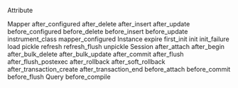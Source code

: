 Attribute

Mapper
  after_configured
  after_delete
  after_insert
  after_update
  before_configured
  before_delete
  before_insert
  before_update
  instrument_class
  mapper_configured
Instance
  expire
  first_init
  init
  init_failure
  load
  pickle
  refresh
  refresh_flush
  unpickle
Session
  after_attach
  after_begin
  after_bulk_delete
  after_bulk_update
  after_commit
  after_flush
  after_flush_postexec
  after_rollback
  after_soft_rollback
  after_transaction_create
  after_transaction_end
  before_attach
  before_commit
  before_flush
Query
  before_compile
